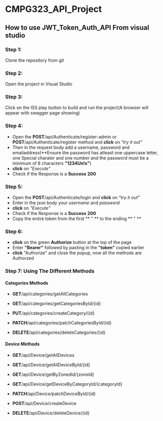 # CMPG323_API_Project

## How to use JWT_Token_Auth_API From visual studio

### Step 1:
Clone the repository from git

### Step 2:
Open the project in Visual Studio

### Step 3:
Click on the ISS play button to build and run the project(A browser will appear with swagger page showing)

### Step 4:
* Open the **POST**/api/Authenticate/register-admin or **POST**/api/Authenticate/register method and **click** on *"try it out"*
* Then in the request body add a username, password and emailaddress(**Ensure the password has atleast one uppercase letter, one Special charater and one number and the password must be a minimum of 8 characters **"1234Un!x"**)
* **click** on *"Execute"*
* Check if the Response is a **Success** **200** 

### Step 5:
*  Open the **POST**/api/Authenticate/login and **click** on *"try it out"*
*  Enter in the json body your *username* and *password*
*  **click** on *"Execute"*
*  Check if the Response is a **Success** **200**
*  Copy the entire token from the first ** " ** to the ending ** " **

### Step 6:
*  **click** on the green **Authorize** button at the top of the page 
*  Enter **"Bearer"** followed by pasting in the **"token"** copied earlier
*  **click** "Authorize" and close the popup, now all the methods are Authorzed

### Step 7: Using The Different Methods

#### Categories Methods

* **GET**/api/categories/getAllCategories

* **GET**/api/categories/getCategoriesById/{id}

* **PUT**/api/categories/createCategory/{id}

* **PATCH**/api/categories/patchCategoriesById/{id}

* **DELETE**/api/categories/deleteCategories/{id}

#### Device Methods

* **GET**/api/Device/getAllDevices

* **GET**/api/Device/getAllDeviceById/{id}

* **GET**/api/Device/getByZonedId/{zoneId}

* **GET**/api/Device/getDeviceByCategoryId/{categoryId}

* **PATCH**/api/Device/patchDeviceById/{id}

* **POST**/api/Device/createDevice

* **DELETE**/api/Device/deleteDevice/{id}
